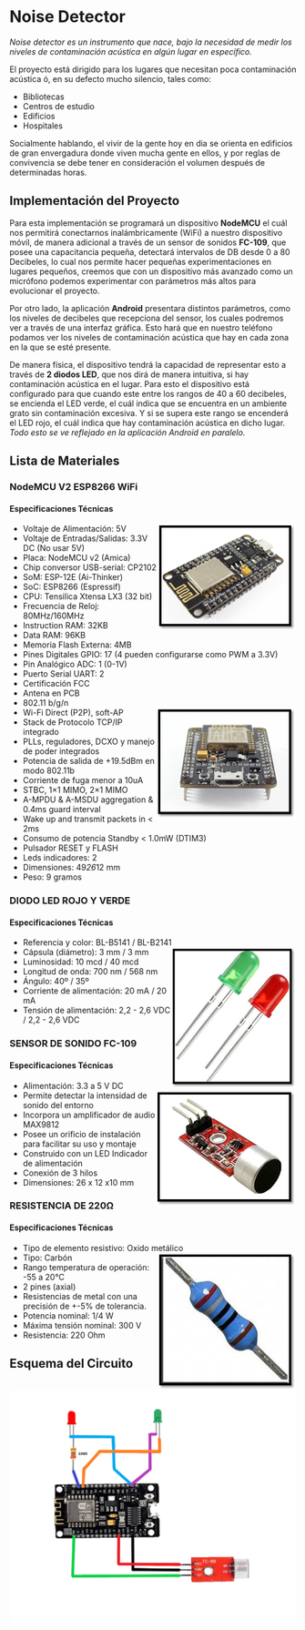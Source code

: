# **Noise Detector**
*Noise detector es un instrumento que nace, bajo la necesidad de medir los niveles de contaminación acústica en algún lugar en específico.*

El proyecto está dirigido para los lugares que necesitan poca contaminación acústica ó, en su defecto mucho silencio, tales como:
+ Bibliotecas
+ Centros de estudio 
+ Edificios 
+ Hospitales

Socialmente hablando, el vivir de la gente hoy en dia se orienta en edificios de gran envergadura donde viven mucha gente en ellos, y por reglas de convivencia se debe tener en consideración el volumen después de determinadas horas.

## Implementación del Proyecto

Para esta implementación se programará un dispositivo **NodeMCU** el cuál nos permitirá conectarnos inalámbricamente (WiFi) a nuestro dispositivo móvil, de manera adicional a través de un sensor de sonidos **FC-109**, que posee una capacitancia pequeña, detectará intervalos de DB desde 0 a 80 Decibeles, lo cual nos permite hacer pequeñas experimentaciones en lugares pequeños, creemos que con un dispositivo más avanzado como un micrófono podemos experimentar con parámetros más altos para evolucionar el proyecto.

Por otro lado, la aplicación **Android** presentara distintos parámetros, como los niveles de decibeles que recepciona del sensor, los cuales podremos ver a través de una interfaz gráfica. Esto hará que en nuestro teléfono podamos ver 
los niveles de contaminación acústica que hay en cada zona en la que se esté presente. 

De manera física, el dispositivo tendrá la capacidad de representar esto a través de **2 diodos LED**, que nos dirá de manera intuitiva, si hay contaminación acústica en el lugar. Para esto el dispositivo está configurado para que cuando este entre los rangos de 40 a 60 decibeles, se encienda el LED verde, el cuál indica que se encuentra en un ambiente grato sin contaminación excesiva. Y si se supera este rango se encenderá el LED rojo, el cuál indica que hay contaminación acústica en dicho lugar. *Todo esto se ve reflejado en la aplicación Android en paralelo.*

## Lista de Materiales
### **NodeMCU V2 ESP8266 WiFi**
#### Especificaciones Técnicas
* Voltaje de Alimentación: 5V   <img src="images/nodeMCU_1.png" align="right">
* Voltaje de Entradas/Salidas: 3.3V DC (No usar 5V)
* Placa: NodeMCU v2 (Amica)
* Chip conversor USB-serial: CP2102
*	SoM: ESP-12E (Ai-Thinker)
*	SoC: ESP8266 (Espressif)
*	CPU: Tensilica Xtensa LX3 (32 bit)
*	Frecuencia de Reloj: 80MHz/160MHz
*	Instruction RAM: 32KB
*	Data RAM: 96KB
*	Memoria Flash Externa: 4MB
*	Pines Digitales GPIO: 17 (4 pueden configurarse como PWM a 3.3V)
*	Pin Analógico ADC: 1 (0-1V)
*	Puerto Serial UART: 2
*	Certificación FCC
*	Antena en PCB
*	802.11 b/g/n
*	Wi-Fi Direct (P2P), soft-AP  <img src="images/nodeMCU_2.png" align="right"> 
*	Stack de Protocolo TCP/IP integrado
*	PLLs, reguladores, DCXO y manejo de poder integrados
*	Potencia de salida de +19.5dBm en modo 802.11b
*	Corriente de fuga menor a 10uA
*	STBC, 1×1 MIMO, 2×1 MIMO
*	A-MPDU & A-MSDU aggregation & 0.4ms guard interval
*	Wake up and transmit packets in < 2ms
*	Consumo de potencia Standby < 1.0mW (DTIM3)
*	Pulsador RESET y FLASH
*	Leds indicadores: 2
*	Dimensiones: 49*26*12 mm
*	Peso: 9 gramos

### **DIODO LED ROJO Y VERDE**
#### Especificaciones Técnicas
*	Referencia y color: BL-B5141 / BL-B2141  <img src="images/Leds.png" align="right" width="220px">
*	Cápsula (diámetro): 3 mm / 3 mm 
*	Luminosidad: 10 mcd / 40 mcd     
*	Longitud de onda: 700 nm / 568 nm
*	Ángulo: 40º / 35º
*	Corriente de alimentación: 20 mA / 20 mA
*	Tensión de alimentación: 2,2 - 2,6 VDC / 2,2 - 2,6 VDC 

### **SENSOR DE SONIDO FC-109**
#### Especificaciones Técnicas
*	Alimentación: 3.3 a 5 V DC    <img src="images/fc109.png" align="right">
*	Permite detectar la intensidad de sonido del entorno
*	Incorpora un amplificador de audio MAX9812      
*	Posee un orificio de instalación para facilitar su uso y montaje
*	Construido con un LED Indicador de alimentación
*	Conexión de 3 hilos
*	Dimensiones: 26 x 12 x10 mm

### **RESISTENCIA DE 220Ω**
#### Especificaciones Técnicas
*	Tipo de elemento resistivo:  Oxido metálico   <img src="images/Resistencia.png" align="right">
*	Tipo: Carbón
*	Rango temperatura de operación: -55 a 20°C    
*	2 pines (axial)
*	Resistencias de metal con una precisión de +-5% de tolerancia.
*	Potencia nominal: 1/4 W
*	Máxima tensión nominal: 300 V
*	Resistencia: 220 Ohm

## Esquema del Circuito
![Esquema del Circuito](images/Esquema_NoiseDetector.png)
